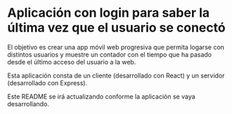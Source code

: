 # Aplicación con login para saber la última vez que el usuario se conectó

El objetivo es crear una app móvil web progresiva que permita logarse con
distintos usuarios y muestre un contador con el tiempo que ha pasado desde el
último acceso del usuario a la web.

Esta aplicación consta de un cliente (desarrollado con React) y un servidor
(desarrollado con Express).

Este README se irá actualizando conforme la aplicación se vaya desarrollando.
